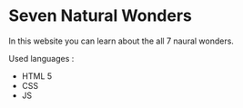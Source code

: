 # Seven Natural Wonders

In this website you can learn about the all 7 naural wonders.

Used languages : 
- HTML 5
- CSS
- JS